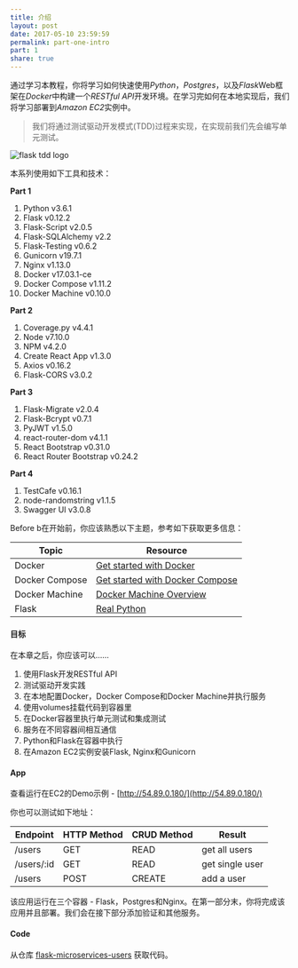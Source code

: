 ```yaml
---
title: 介绍
layout: post
date: 2017-05-10 23:59:59
permalink: part-one-intro
part: 1
share: true
---
```

通过学习本教程，你将学习如何快速使用*Python*，*Postgres*，以及*Flask*Web框架在*Docker*中构建一个*RESTful API*开发环境。在学习完如何在本地实现后，我们将学习部署到*Amazon EC2*实例中。

> 我们将通过测试驱动开发模式(TDD)过程来实现，在实现前我们先会编写单元测试。

<div style="text-align:left;">
  <img src="/assets/img/flask-tdd-logo.png" style="max-width: 100%; border:0; box-shadow: none;" alt="flask tdd logo">
</div>

本系列使用如下工具和技术：

**Part 1**

1. Python v3.6.1
1. Flask v0.12.2
1. Flask-Script v2.0.5
1. Flask-SQLAlchemy v2.2
1. Flask-Testing v0.6.2
1. Gunicorn v19.7.1
1. Nginx v1.13.0
1. Docker v17.03.1-ce
1. Docker Compose v1.11.2
1. Docker Machine v0.10.0

**Part 2**

1. Coverage.py v4.4.1
1. Node v7.10.0
1. NPM v4.2.0
1. Create React App v1.3.0
1. Axios v0.16.2
1. Flask-CORS v3.0.2

**Part 3**

1. Flask-Migrate v2.0.4
1. Flask-Bcrypt v0.7.1
1. PyJWT v1.5.0
1. react-router-dom v4.1.1
1. React Bootstrap v0.31.0
1. React Router Bootstrap v0.24.2

**Part 4**

1. TestCafe v0.16.1
1. node-randomstring v1.1.5
1. Swagger UI v3.0.8

Before b在开始前，你应该熟悉以下主题，参考如下获取更多信息：

| Topic            | Resource |
|------------------|----------|
| Docker           | [Get started with Docker](https://docs.docker.com/engine/getstarted/) |
| Docker Compose   | [Get started with Docker Compose](https://docs.docker.com/compose/gettingstarted/) |
| Docker Machine | [Docker Machine Overview](https://docs.docker.com/machine/overview/) |
| Flask | [Real Python](https://realpython.com)

#### 目标

在本章之后，你应该可以……

1. 使用Flask开发RESTful API
1. 测试驱动开发实践
1. 在本地配置Docker，Docker Compose和Docker Machine并执行服务
1. 使用volumes挂载代码到容器里
1. 在Docker容器里执行单元测试和集成测试
1. 服务在不同容器间相互通信
1. Python和Flask在容器中执行
1. 在Amazon EC2实例安装Flask, Nginx和Gunicorn

#### App

查看运行在EC2的Demo示例 - [http://54.89.0.180/](http://54.89.0.180/)

你也可以测试如下地址：

| Endpoint    | HTTP Method | CRUD Method | Result          |
|-------------|-------------|-------------|-----------------|
| /users      | GET         | READ        | get all users   |
| /users/:id  | GET         | READ        | get single user |
| /users      | POST        | CREATE      | add a user      |

该应用运行在三个容器 - Flask，Postgres和Nginx。在第一部分末，你将完成该应用并且部署。我们会在接下部分添加验证和其他服务。

#### Code

从仓库 [flask-microservices-users](https://github.com/realpython/flask-microservices-users/releases/tag/part1) 获取代码。
